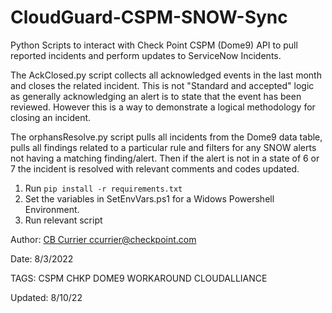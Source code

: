 ﻿# CloudGuard-CSPM-SNOW-Sync
Python Scripts to interact with Check Point CSPM (Dome9) API to pull reported incidents and perform updates to ServiceNow Incidents.

The AckClosed.py script collects all acknowledged events in the last month and closes the related incident. This is not "Standard and accepted" logic as generally acknowledging an alert is to state that the event has been reviewed. However this is a way to demonstrate a logical methodology for closing an incident.

The orphansResolve.py script pulls all incidents from the Dome9 data table, pulls all findings related to a particular rule and filters for any SNOW alerts not having a matching finding/alert. Then if the alert is not in a state of 6 or 7 the incident is resolved with relevant comments and codes updated.

1. Run `pip install -r requirements.txt`
2. Set the variables in SetEnvVars.ps1 for a Widows Powershell Environment.
3. Run relevant script

Author: <a href="mailto:ccurrier@checkpoint.com">CB Currier <ccurrier@checkpoint.com></a>

Date: 8/3/2022

TAGS: CSPM CHKP DOME9 WORKAROUND CLOUDALLIANCE

Updated: 8/10/22


